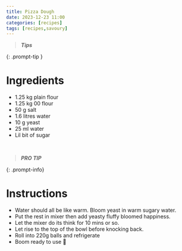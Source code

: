 ```yaml
--- 
title: Pizza Dough
date: 2023-12-23 11:00
categories: [recipes]
tags: [recipes,savoury]
--- 
```


>***Tips***
>
>
>
{: .prompt-tip }

# Ingredients

- 1.25 kg plain flour 
- 1.25 kg 00 flour 
- 50 g salt 
- 1.6 litres water
- 10 g yeast 
- 25 ml water 
- Lil bit of sugar 

<br>

>***PRO TIP***
>
{: .prompt-info}

# Instructions

- Water should all be like warm. Bloom yeast in warm sugary water.
- Put the rest in mixer then add yeasty fluffy bloomed happiness.
- Let the mixer do its think for 10 mins or so. 
- Let rise to the top of the bowl before knocking back. 
- Roll into 220g balls and refrigerate 
- Boom ready to use 🙂